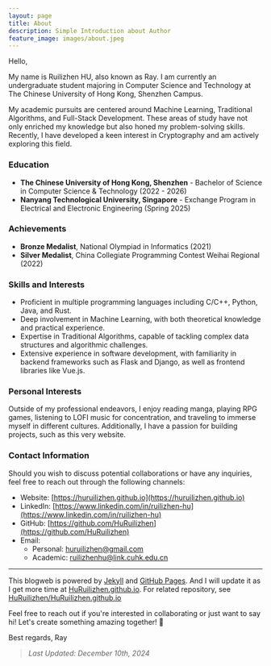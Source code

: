 ```yaml
---
layout: page
title: About
description: Simple Introduction about Author
feature_image: images/about.jpeg
---
```


Hello,

My name is Ruilizhen HU, also known as Ray. I am currently an undergraduate student majoring in Computer Science and Technology at The Chinese University of Hong Kong, Shenzhen Campus.

My academic pursuits are centered around Machine Learning, Traditional Algorithms, and Full-Stack Development. These areas of study have not only enriched my knowledge but also honed my problem-solving skills. Recently, I have developed a keen interest in Cryptography and am actively exploring this field.

### Education

- **The Chinese University of Hong Kong, Shenzhen** - Bachelor of Science in Computer Science & Technology (2022 - 2026)
- **Nanyang Technological University, Singapore** - Exchange Program in Electrical and Electronic Engineering (Spring 2025)

### Achievements

- **Bronze Medalist**, National Olympiad in Informatics (2021)
- **Silver Medalist**, China Collegiate Programming Contest Weihai Regional (2022)

### Skills and Interests

- Proficient in multiple programming languages including C/C++, Python, Java, and Rust.
- Deep involvement in Machine Learning, with both theoretical knowledge and practical experience.
- Expertise in Traditional Algorithms, capable of tackling complex data structures and algorithmic challenges.
- Extensive experience in software development, with familiarity in backend frameworks such as Flask and Django, as well as frontend libraries like Vue.js.

### Personal Interests

Outside of my professional endeavors, I enjoy reading manga, playing RPG games, listening to LOFI music for concentration, and traveling to immerse myself in different cultures. Additionally, I have a passion for building projects, such as this very website.

### Contact Information

Should you wish to discuss potential collaborations or have any inquiries, feel free to reach out through the following channels:

- Website: [https://huruilizhen.github.io](https://huruilizhen.github.io)
- LinkedIn: [https://www.linkedin.com/in/ruilizhen-hu](https://www.linkedin.com/in/ruilizhen-hu)
- GitHub: [https://github.com/HuRuilizhen](https://github.com/HuRuilizhen)
- Email:
  - Personal: [huruilizhen@gmail.com](mailto:huruilizhen@gmail.com)
  - Academic: [ruilizhenhu@link.cuhk.edu.cn](mailto:ruilizhenhu@link.cuhk.edu.cn)


---

This blogweb is powered by [Jekyll](https://jekyllrb.com/) and [GitHub Pages](https://pages.github.com/). And I will update it as I get more time at [HuRuilizhen.github.io](https://huruilizhen.github.io). For related repository, see [HuRuilizhen/HuRuilizhen.github.io](https://github.com/HuRuilizhen/HuRuilizhen.github.io)

Feel free to reach out if you're interested in collaborating or just want to say hi! Let's create something amazing together! 🚀

Best regards, Ray

> *Last Updated: December 10th, 2024*
